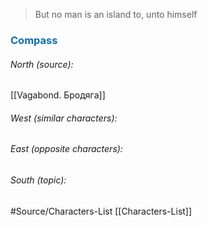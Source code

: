 
> But no man is an island to, unto himself






### <span style="color:#0070c0">Compass</span>
###### North (source):
[[Vagabond. Бродяга]]

###### West (similar characters):


###### East (opposite characters):


###### South (topic):



#Source/Characters-List [[Characters-List]]


